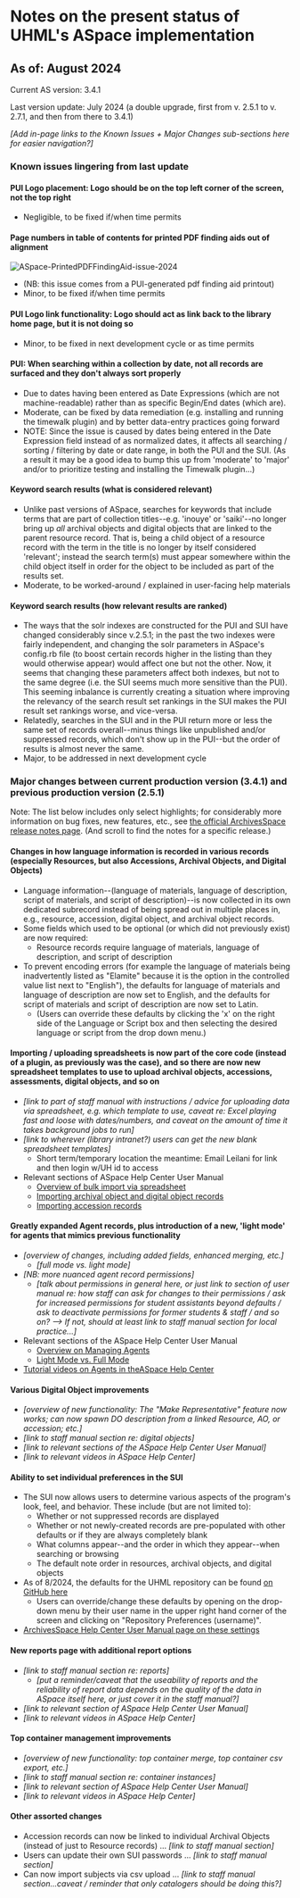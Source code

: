 # Notes on the present status of UHML's ASpace implementation

## As of: August 2024

Current AS version: 3.4.1

Last version update: July 2024 (a double upgrade, first from v. 2.5.1 to v. 2.7.1, and then from there to 3.4.1)

*[Add in-page links to the Known Issues + Major Changes sub-sections here for easier navigation?]*

### Known issues lingering from last update

#### PUI Logo placement: Logo should be on the top left corner of the screen, not the top right

- Negligible, to be fixed if/when time permits

#### Page numbers in table of contents for printed PDF finding aids out of alignment

![ASpace-PrintedPDFFindingAid-issue-2024](https://github.com/user-attachments/assets/7603dcba-7b89-4425-9be6-a5f64f4dcaee)

- (NB: this issue comes from a PUI-generated pdf finding aid printout)
- Minor, to be fixed if/when time permits

#### PUI Logo link functionality: Logo should act as link back to the library home page, but it is not doing so

- Minor, to be fixed in next development cycle or as time permits

#### PUI: When searching within a collection by date, not all records are surfaced and they don't always sort properly

- Due to dates having been entered as Date Expressions (which are not machine-readable) rather than as specific Begin/End dates (which are).
- Moderate, can be fixed by data remediation (e.g. installing and running the timewalk plugin) and by better data-entry practices going forward
- NOTE: Since the issue is caused by dates being entered in the Date Expression field instead of as normalized dates, it affects all searching / sorting / filtering by date or date range, in both the PUI and the SUI.  (As a result it may be a good idea to bump this up from 'moderate' to 'major' and/or to prioritize testing and installing the Timewalk plugin...)

#### Keyword search results (what is considered relevant)

- Unlike past versions of ASpace, searches for keywords that include terms that are part of collection titles--e.g. 'inouye' or 'saiki'--no longer bring up *all* archival objects and digital objects that are linked to the parent resource record. That is, being a child object of a resource record with the term in the title is no longer by itself considered 'relevant'; instead the search term(s) must appear somewhere within the child object itself in order for the object to be included as part of the results set.
- Moderate, to be worked-around / explained in user-facing help materials

#### Keyword search results (how relevant results are ranked)

- The ways that the solr indexes are constructed for the PUI and SUI have changed considerably since v.2.5.1; in the past the two indexes were fairly independent, and changing the solr parameters in ASpace's config.rb file (to boost certain records higher in the listing than they would otherwise appear) would affect one but not the other.  Now, it seems that changing these parameters affect both indexes, but not to the same degree (i.e. the SUI seems much more sensitive than the PUI). This seeming inbalance is currently creating a situation where improving the relevancy of the search result set rankings in the SUI makes the PUI result set rankings worse, and vice-versa.
- Relatedly, searches in the SUI and in the PUI return more or less the same set of records overall--minus things like unpublished and/or suppressed records, which don't show up in the PUI--but the order of results is almost never the same.
- Major, to be addressed in next development cycle

### Major changes between current production version (3.4.1) and previous production version (2.5.1)

Note: The list below includes only select highlights; for considerably more information on bug fixes, new features, etc., see [the official ArchivesSpace release notes page](https://github.com/archivesspace/archivesspace/releases). (And scroll to find the notes for a specific release.)

#### Changes in how language information is recorded in various records (especially Resources, but also Accessions, Archival Objects, and Digital Objects)

- Language information--(language of materials, language of description, script of materials, and script of description)--is now collected in its own dedicated subrecord instead of being spread out in multiple places in, e.g., resource, accession, digital object, and archival object records.  
- Some fields which used to be optional (or which did not previously exist) are now required:
  - Resource records require language of materials, language of description, and script of description
- To prevent encoding errors (for example the language of materials being inadvertently listed as "Elamite" because it is the option in the controlled value list next to "English"), the defaults for language of materials and language of description are now set to English, and the defaults for script of materials and script of description are now set to Latin.
  - (Users can override these defaults by clicking the 'x' on the right side of the Language or Script box and then selecting the desired language or script from the drop down menu.)

#### Importing / uploading spreadsheets is now part of the core code (instead of a plugin, as previously was the case), and so there are now new spreadsheet templates to use to upload archival objects, accessions, assessments, digital objects, and so on

- *[link to part of staff manual with instructions / advice for uploading data via spreadsheet, e.g. which template to use, caveat re: Excel playing fast and loose with dates/numbers, and caveat on the amount of time it takes background jobs to run]*
- *[link to wherever (library intranet?) users can get the new blank spreadsheet templates]*
  - Short term/temporary location the meantime: Email Leilani for link and then login w/UH id to access
- Relevant sections of ASpace Help Center User Manual
  - [Overview of bulk import via spreadsheet](https://archivesspace.atlassian.net/wiki/spaces/ArchivesSpaceUserManual/pages/894566467/Importing+Records+Overview)
  - [Importing archival object and digital object records](https://archivesspace.atlassian.net/wiki/spaces/ArchivesSpaceUserManual/pages/1173913646/Import+Archival+Objects+from+Excel+or+CSV+File+from+v2.8.1)
  - [Importing accession records](https://archivesspace.atlassian.net/wiki/spaces/ArchivesSpaceUserManual/pages/894435410/Importing+Accession+Data+or+Digital+Object+Data+from+a+CSV+File)

#### Greatly expanded Agent records, plus introduction of a new, 'light mode' for agents that mimics previous functionality

- *[overview of changes, including added fields, enhanced merging, etc.]*
  - *[full mode vs. light mode]*
- *[NB: more nuanced agent record permissions]*
  - *[talk about permissions in general here, or just link to section of user manual re: how staff can ask for changes to their permissions / ask for increased permissions for student assistants beyond defaults / ask to deactivate permissions for former students & staff / and so on?  --> If not, should at least link to staff manual section for local practice...]*
- Relevant sections of the ASpace Help Center User Manual
  - [Overview on Managing Agents](https://archivesspace.atlassian.net/wiki/spaces/ArchivesSpaceUserManual/pages/1993441340/Managing+Agents+as+of+v3.0)
  - [Light Mode vs. Full Mode](https://archivesspace.atlassian.net/wiki/spaces/ArchivesSpaceUserManual/pages/2210365445/Agent+Record+Light+Mode+and+Full+Mode+as+of+v3.0)
- [Tutorial videos on Agents in theASpace Help Center](https://archivesspace.atlassian.net/wiki/spaces/ArchivesSpaceUserManual/pages/915341364/Agent+Records+Module)

#### Various Digital Object improvements

- *[overview of new functionality: The "Make Representative" feature now works; can now spawn DO description from a linked Resource, AO, or accession; etc.]*
- *[link to staff manual section re: digital objects]*
- *[link to relevant sections of the ASpace Help Center User Manual]*
- *[link to relevant videos in ASpace Help Center]*

#### Ability to set individual preferences in the SUI

- The SUI now allows users to determine various aspects of the program's look, feel, and behavior.  These include (but are not limited to):
  - Whether or not suppressed records are displayed
  - Whether or not newly-created records are pre-populated with other defaults or if they are always completely blank
  - What columns appear--and the order in which they appear--when searching or browsing
  - The default note order in resources, archival objects, and digital objects
- As of 8/2024, the defaults for the UHML repository can be found [on GitHub here](https://github.com/UnivHI-MLib-Arch/ASpace-Docs/blob/StaffMan-UpgradeHist/Staff_User_Manual/UHML-ASpaceSUI-RepositoryDefaults.docx)
  - Users can override/change these defaults by opening on the drop-down menu by their user name in the upper right hand corner of the screen and clicking on "Repository Preferences (username)".
- [ArchivesSpace Help Center User Manual page on these settings](https://archivesspace.atlassian.net/wiki/spaces/ArchivesSpaceUserManual/pages/892239901/Setting+Preferences+v2.8.1+through+v3.4.1)

#### New reports page with additional report options

- *[link to staff manual section re: reports]*
  - *[put a reminder/caveat that the useability of reports and the reliability of report data depends on the quality of the data in ASpace itself here, or just cover it in the staff manual?]*
- *[link to relevant section of ASpace Help Center User Manual]*
- *[link to relevant videos in ASpace Help Center]*

#### Top container management improvements

- *[overview of new functionality: top container merge, top container csv export, etc.]*
- *[link to staff manual section re: container instances]*
- *[link to relevant section of ASpace Help Center User Manual]*
- *[link to relevant videos in ASpace Help Center]*

#### Other assorted changes

- Accession records can now be linked to individual Archival Objects (instead of just to Resource records) ... *[link to staff manual section]*
- Users can update their own SUI passwords ... *[link to staff manual section]*
- Can now import subjects via csv upload ... *[link to staff manual section...caveat / reminder that only catalogers should be doing this?]*
